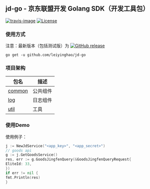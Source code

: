 ## jd-go - 京东联盟开发 Golang SDK（开发工具包）

[![travis-image]][travis-url]
[![License](https://img.shields.io/badge/License-Apache%202.0-blue.svg)](https://opensource.org/licenses/Apache-2.0)

### 使用方式

注意：最新版本（包括测试版）为 [![GitHub release](https://img.shields.io/badge/github-releases-blue)](https://github.com/leiyinghao/jd-go/releases)

```shell script
go get -u github.com/leiyinghao/jd-go
```

### 项目架构

| 包名 | 描述 |
| --- | --- |
| [common](./common) | 公共组件 |
| [log](./log) | 日志组件 |
| [util](./util) | 工具 |

### 使用Demo

使用例子：

```go
j := NewJdService("<app_key>", "<app_secret>")
// goods api
g := j.GetGoodsService()
res, err := g.GoodsJingfenQuery(&GoodsJingfenQueryRequest{
EliteId: 33,
})
if err != nil {
fmt.Println(res)
}
```

[travis-image]: https://api.travis-ci.com/leiyinghao/jd-go.svg?branch=main

[travis-url]: https://travis-ci.com/leiyinghao/jd-go
